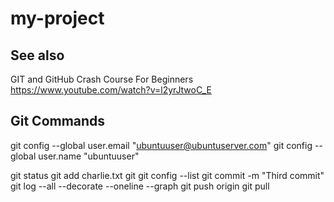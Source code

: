 # my-project

## See also

GIT and GitHub Crash Course For Beginners
https://www.youtube.com/watch?v=l2yrJtwoC_E

## Git Commands

git config --global user.email "ubuntuuser@ubuntuserver.com"
git config --global user.name "ubuntuuser"

git status
git add charlie.txt
git git config --list
git commit -m "Third commit"
git log --all --decorate --oneline --graph
git push origin
git pull



